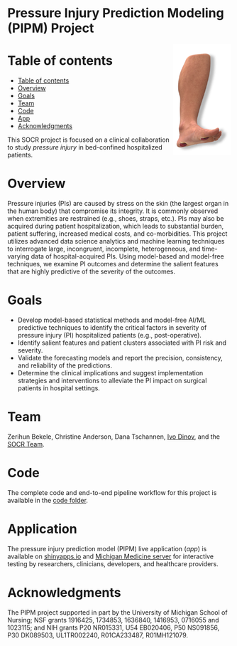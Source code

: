 # Pressure Injury Prediction Modeling (PIPM) Project

<img align="right" height=250  src="https://github.com/SOCR/PressureInjuryPrediction/raw/master/util/PIPM_Leg01.png"></a>

Table of contents
=================

<!--tc-->
   * [Table of contents](#table-of-contents)
   * [Overview](#overview)
   * [Goals](#goals)
   * [Team](#team)
   * [Code](#code)
   * [App](#application)
   * [Acknowledgments](#acknowledgments)
<!--tc-->
This SOCR project is focused on a clinical collaboration to study *pressure injury* in bed-confined hospitalized patients.

Overview
========

Pressure injuries (PIs) are caused by stress on the skin (the largest organ in the human body) that compromise its integrity. It is commonly observed when extremities are restrained (e.g., shoes, straps, etc.). PIs may also be acquired during patient hospitalization, which leads to substantial burden, patient suffering, increased medical costs, and co-morbidities. This project utilizes advanced data science analytics and machine learning techniques to interrogate large, incongruent, incomplete, heterogeneous, and time-varying data of hospital-acquired PIs. Using model-based and model-free techniques, we examine PI outcomes and determine the salient features that are highly predictive of the severity of the outcomes.

Goals
=====

* Develop model-based statistical methods and model-free AI/ML predictive techniques to identify the critical factors in severity of pressure injury (PI) hospitalized patients (e.g., post-operative). 
* Identify salient features and patient clusters associated with PI risk and severity.
* Validate the forecasting models and report the precision, consistency, and reliability of the predictions. 	
* Determine the clinical implications and suggest implementation strategies and interventions to alleviate the PI impact on surgical patients in hospital settings.

Team
====

Zerihun Bekele, Christine Anderson, Dana Tschannen, [Ivo Dinov](http://umich.edu/~dinov), and the [SOCR Team](www.socr.umich.edu/people).


Code
====

The complete code and end-to-end pipeline workflow for this project is available in the [code folder](https://github.com/SOCR/PressureInjuryPrediction/tree/master/code). 

Application
===========

The pressure injury prediction model (PIPM) live application (*app*) is available on [shinyapps.io](https://socr.shinyapps.io/RShinyApp_PIPM/) and [Michigan Medicine server](http://myumi.ch/O49zG) for interactive testing by researchers, clinicians, developers, and healthcare providers.

Acknowledgments
===============

The PIPM project supported in part by the University of Michigan School of Nursing; NSF grants 1916425, 1734853, 1636840, 1416953, 0716055 and 1023115; and NIH grants P20 NR015331, U54 EB020406, P50 NS091856, P30 DK089503, UL1TR002240, R01CA233487, R01MH121079.


